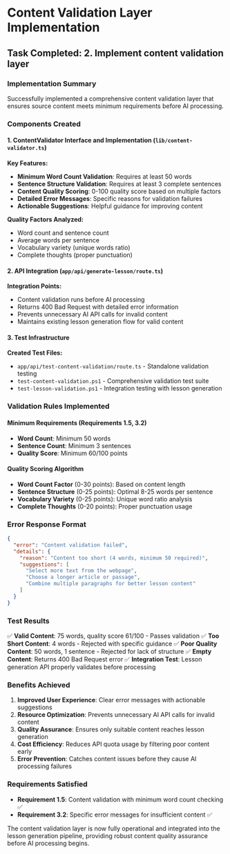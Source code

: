 # Content Validation Layer Implementation

## Task Completed: 2. Implement content validation layer

### Implementation Summary

Successfully implemented a comprehensive content validation layer that ensures source content meets minimum requirements before AI processing.

### Components Created

#### 1. ContentValidator Interface and Implementation (`lib/content-validator.ts`)

**Key Features:**
- **Minimum Word Count Validation**: Requires at least 50 words
- **Sentence Structure Validation**: Requires at least 3 complete sentences
- **Content Quality Scoring**: 0-100 quality score based on multiple factors
- **Detailed Error Messages**: Specific reasons for validation failures
- **Actionable Suggestions**: Helpful guidance for improving content

**Quality Factors Analyzed:**
- Word count and sentence count
- Average words per sentence
- Vocabulary variety (unique words ratio)
- Complete thoughts (proper punctuation)

#### 2. API Integration (`app/api/generate-lesson/route.ts`)

**Integration Points:**
- Content validation runs before AI processing
- Returns 400 Bad Request with detailed error information
- Prevents unnecessary AI API calls for invalid content
- Maintains existing lesson generation flow for valid content

#### 3. Test Infrastructure

**Created Test Files:**
- `app/api/test-content-validation/route.ts` - Standalone validation testing
- `test-content-validation.ps1` - Comprehensive validation test suite
- `test-lesson-validation.ps1` - Integration testing with lesson generation

### Validation Rules Implemented

#### Minimum Requirements (Requirements 1.5, 3.2)
- **Word Count**: Minimum 50 words
- **Sentence Count**: Minimum 3 sentences
- **Quality Score**: Minimum 60/100 points

#### Quality Scoring Algorithm
- **Word Count Factor** (0-30 points): Based on content length
- **Sentence Structure** (0-25 points): Optimal 8-25 words per sentence
- **Vocabulary Variety** (0-25 points): Unique word ratio analysis
- **Complete Thoughts** (0-20 points): Proper punctuation usage

### Error Response Format

```json
{
  "error": "Content validation failed",
  "details": {
    "reason": "Content too short (4 words, minimum 50 required)",
    "suggestions": [
      "Select more text from the webpage",
      "Choose a longer article or passage",
      "Combine multiple paragraphs for better lesson content"
    ]
  }
}
```

### Test Results

✅ **Valid Content**: 75 words, quality score 61/100 - Passes validation
✅ **Too Short Content**: 4 words - Rejected with specific guidance
✅ **Poor Quality Content**: 50 words, 1 sentence - Rejected for lack of structure
✅ **Empty Content**: Returns 400 Bad Request error
✅ **Integration Test**: Lesson generation API properly validates before processing

### Benefits Achieved

1. **Improved User Experience**: Clear error messages with actionable suggestions
2. **Resource Optimization**: Prevents unnecessary AI API calls for invalid content
3. **Quality Assurance**: Ensures only suitable content reaches lesson generation
4. **Cost Efficiency**: Reduces API quota usage by filtering poor content early
5. **Error Prevention**: Catches content issues before they cause AI processing failures

### Requirements Satisfied

- **Requirement 1.5**: Content validation with minimum word count checking ✅
- **Requirement 3.2**: Specific error messages for insufficient content ✅

The content validation layer is now fully operational and integrated into the lesson generation pipeline, providing robust content quality assurance before AI processing begins.